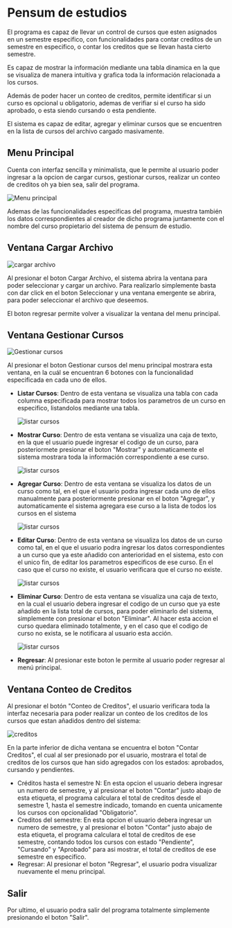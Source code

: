 # Pensum de estudios

El programa es capaz de llevar un control de cursos que esten asignados en un semestre especifico, con funcionalidades para contar creditos de un semestre en especifico, o contar los creditos que se llevan hasta cierto semestre.

Es capaz de mostrar la información mediante una tabla dinamica en la que se visualiza de manera intuitiva y grafica toda la información relacionada a los cursos.

Además de poder hacer un conteo de creditos, permite identificar si un curso es opcional u obligatorio, ademas de verifiar si el curso ha sido aprobado, o esta siendo cursando o esta pendiente.

El sistema es capaz de editar, agregar y eliminar cursos que se encuentren en la lista de cursos del archivo cargado masivamente.

## Menu Principal

Cuenta con interfaz sencilla y minimalista, que le permite al usuario poder ingresar a la opcion de cargar cursos, gestionar cursos, realizar un conteo de creditos oh ya bien sea, salir del programa.

![Menu principal](menu.jpeg)

Ademas de las funcionalidades especificas del programa, muestra también los datos correspondientes al creador de dicho programa juntamente con el nombre del curso propietario del sistema de pensum de estudio.

## Ventana Cargar Archivo

![cargar archivo](cargar.jpeg)

Al presionar el boton Cargar Archivo, el sistema abrira la ventana para poder seleccionar y cargar un archivo. Para realizarlo simplemente basta con dar click en el boton Seleccionar y una ventana emergente se abrira, para poder seleccionar el archivo que deseemos.

El boton regresar permite volver a visualizar la ventana del menu principal.

## Ventana Gestionar Cursos

![Gestionar cursos](gestionar.jpeg)

Al presionar el boton Gestionar cursos del menu principal mostrara esta ventana, en la cuál se encuentran 6 botones con la funcionalidad especificada en cada uno de ellos.

- **Listar Cursos**: Dentro de esta ventana se visualiza una tabla con cada columna especificada para mostrar todos los parametros de un curso en especifico, listandolos mediante una tabla.

    ![listar cursos](listar.jpeg)

- **Mostrar Curso**: Dentro de esta ventana se visualiza una caja de texto, en la que el usuario puede ingresar el codigo de un curso, para posteriormete presionar el boton "Mostrar" y automaticamente el sistema mostrara toda la información correspondiente a ese curso.

    ![listar cursos](mostrar.jpeg)

- **Agregar Curso**: Dentro de esta ventana se visualiza los datos de un curso como tal, en el que el usuario podra ingresar cada uno de ellos manualmente para posteriormente presionar en el boton "Agregar", y automaticamente el sistema agregara ese curso a la lista de todos los cursos en el sistema

    ![listar cursos](agregar.jpeg)

- **Editar Curso**: Dentro de esta ventana se visualiza los datos de un curso como tal, en el que el usuario podra ingresar los datos correspondientes a un curso que ya este añadido con anterioridad en el sistema, esto con el unico fin, de editar los parametros especificos de ese curso. En el caso que el curso no existe, el usuario verificara que el curso no existe.

    ![listar cursos](editado.jpeg)

- **Eliminar Curso**: Dentro de esta ventana se visualiza una caja de texto, en la cual el usuario debera ingresar el codigo de un curso que ya este añadido en la lista total de cursos, para poder eliminarlo del sistema, simplemente con presionar el boton "Eliminar". Al hacer esta accion el curso quedara eliminado totalmente, y en el caso que el codigo de curso no exista, se le notificara al usuario esta acción.

    ![listar cursos](eliminar.jpeg)

- **Regresar**: Al presionar este boton le permite al usuario poder regresar al menú principal.


## Ventana Conteo de Creditos

Al presionar el botón "Conteo de Creditos", el usuario verificara toda la interfaz necesaria para poder realizar un conteo de los creditos de los cursos que estan añadidos dentro del sistema:

![creditos](creditos.jpeg)

En la parte inferior de dicha ventana se encuentra el boton "Contar Creditos", el cual al ser presionado por el usuario, mostrara el total de creditos de los cursos que han sido agregados con los estados: aprobados, cursando y pendientes.

- Créditos hasta el semestre N: En esta opcion el usuario debera ingresar un numero de semestre, y al presionar el boton "Contar" justo abajo de esta etiqueta, el programa calculara el total de creditos desde el semestre 1, hasta el semestre indicado, tomando en cuenta unicamente los cursos con opcionalidad "Obligatorio".
- Creditos del semestre: En esta opcion el usuario debera ingresar un numero de semestre, y al presionar el boton "Contar" justo abajo de esta etiqueta, el programa calculara el total de creditos de ese semestre, contando todos los cursos con estado "Pendiente", "Cursando" y "Aprobado" para asi mostrar, el total de creditos de ese semestre en especifíco.
- Regresar: Al presionar el boton "Regresar", el usuario podra visualizar nuevamente el menu principal.

## Salir
Por ultimo, el usuario podra salir del programa totalmente simplemente presionando el boton "Salir".